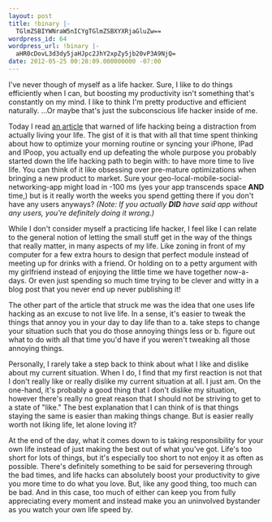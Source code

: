 ```yaml
---
layout: post
title: !binary |-
  TGlmZSBIYWNraW5nICYgTGlmZSBXYXRjaGluZw==
wordpress_id: 64
wordpress_url: !binary |-
  aHR0cDovL3d3dy5jaHJpc2JhY2xpZy5jb20vP3A9NjQ=
date: 2012-05-25 00:28:09.000000000 -07:00
---
```

I've never though of myself as a life hacker.  Sure, I like to do things efficiently when I can, but boosting my productivity isn't something that's constantly on my mind.  I like to think I'm pretty productive and efficient naturally.  ...Or maybe that's just the subconscious life hacker inside of me.

Today I read <a href="http://johnpavlus.wordpress.com/2010/06/15/confessions-of-a-recovering-lifehacker/">an article</a> that warned of life hacking being a distraction from actually living your life.  The gist of it is that with all that time spent thinking about how to optimize your morning routine or syncing your iPhone, IPad and IPoop, you actually end up defeating the whole purpose you probably started down the life hacking path to begin with: to have more time to live life.  You can think of it like obsessing over pre-mature optimizations when bringing a new product to market.  Sure your geo-local-mobile-social-networking-app might load in -100 ms (yes your app transcends space <strong>AND</strong> time,) but is it really worth the weeks you spend getting there if you don't have any users anyways?  <em>(Note: If you actually <strong>DID</strong> have said app without any users, you're definitely doing it wrong.)</em>

While I don't consider myself a practicing life hacker, I feel like I can relate to the general notion of letting the small stuff get in the way of the things that really matter, in many aspects of my life.  Like zoning in front of my computer for a few extra hours to design that perfect module instead of meeting up for drinks with a friend.  Or holding on to a petty argument with my girlfriend instead of enjoying the little time we have together now-a-days. Or even just spending so much time trying to be clever and witty in a blog post that you never end up never publishing it!

The other part of the article that struck me was the idea that one uses life hacking as an excuse to not live life.  In a sense, it's easier to tweak the things that annoy you in your day to day life than to a. take steps to change your situation such that you do those annoying things less or b. figure out what to do with all that time you'd have if you weren't tweaking all those annoying things.

Personally, I rarely take a step back to think about what I like and dislike about my current situation.  When I do, I find that my first reaction is not that I don't really like or really dislike my current situation at all.  I just am.  On the one-hand, it's probably a good thing that I don't dislike my situation, however there's really no great reason that I should not be striving to get to a state of "like." The best explanation that I can think of is that things staying the same is easier than making things change.  But is easier really worth not liking life, let alone loving it?

At the end of the day, what it comes down to is taking responsibility for your own life instead of just making the best out of what you've got. Life's too short for lots of things, but it's especially too short to not enjoy it as often as possible.  There's definitely something to be said for persevering through the bad times, and life hacks can absolutely boost your productivity to give you more time to do what you love.  But, like any good thing, too much can be bad.  And in this case, too much of either can keep you from fully appreciating every moment and instead make you an uninvolved bystander as you watch your own life speed by.
